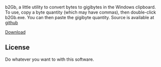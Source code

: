 b2Gb, a little utility to convert bytes to gigibytes in the Windows clipboard.
To use, copy a byte quantity (which may have commas), then double-click 
b2Gb.exe. You can then paste the gigibyte quantity.
Source is available at <a href="http://www.github.com/nbirnel/b2Gb.git">github</a>

<a href="./b2Gb.zip">Download</a>

License
-------
Do whatever you want to with this software.

